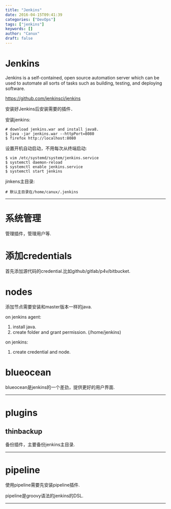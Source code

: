 ```yaml
---
title: "Jenkins"
date: 2016-04-15T09:41:39
categories: ["DevOps"]
tags: ["jenkins"]
keywords: []
author: "Canux"
draft: false
---
```


# Jenkins

Jenkins is a self-contained, open source automation server which can be used to automate all sorts of tasks such as building, testing, and deploying software.

<https://github.com/jenkinsci/jenkins>

安装好Jenkins后安装需要的插件．

安装jenkins:

    # download jenkins.war and install java8.
    $ java -jar jenkins.war --httpPort=8080
    $ firefox http://localhost:8080

设置开机自动启动，不用每次从终端启动:

    $ vim /etc/systemd/system/jenkins.service
    $ systemctl daemon-reload
    $ systemctl enable jenkins.service
    $ systemctl start jenkins

jinkens主目录:

    # 默认主目录在/home/canux/.jenkins

***

# 系统管理

管理插件，管理用户等.

# 添加credentials

首先添加源代码的credential.比如github/gitlab/p4v/bitbucket.

# nodes

添加节点需要安装和master版本一样的java.

on jenkins agent:

1. install java.
2. create folder and grant permission. (/home/jenkins)

on jenkins:

1. create credential and node.

# blueocean

blueocean是jenkins的一个差劲，提供更好的用户界面.

***

# plugins

## thinbackup

备份插件，主要备份jenkins主目录.

***

# pipeline

使用pipeline需要先安装pipeline插件.

pipeline是groovy语法的jenkins的DSL.

***

